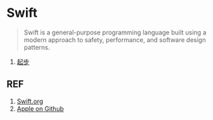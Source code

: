 # Swift

> Swift is a general-purpose programming language built using a modern approach to safety, performance, and software design patterns.

1. [起步](./swift_get-started.md)

## REF

1. [Swift.org](https://swift.org/)
1. [Apple on Github](https://github.com/apple)